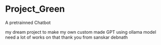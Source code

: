 # Project_Green
A pretrainned Chatbot

my dream project to make my own custom made GPT using ollama model need a lot of works on that
thank you from sanskar debnath
